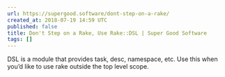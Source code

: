 ```yaml
---
url: https://supergood.software/dont-step-on-a-rake/
created_at: 2018-07-19 14:59 UTC
published: false
title: Don't Step on a Rake, Use Rake::DSL | Super Good Software
tags: []
---
```


DSL is a module that provides task, desc, namespace, etc. Use this when you’d like to use rake outside the top level scope.

